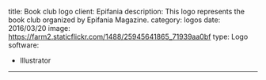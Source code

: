 title: Book club logo
client: Epifania
description: This logo represents the book club organized by Epifania Magazine.
category: logos
date: 2016/03/20
image: https://farm2.staticflickr.com/1488/25945641865_71939aa0bf
type: Logo
software:
- Illustrator
---